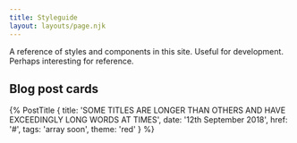 ```yaml
---
title: Styleguide
layout: layouts/page.njk
---
```


A reference of styles and components in this site. Useful for development. Perhaps interesting for reference.

## Blog post cards

{% PostTitle {
  title: 'SOME TITLES ARE LONGER THAN OTHERS AND HAVE EXCEEDINGLY LONG WORDS AT TIMES',
  date: '12th September 2018',
  href: '#',
  tags: 'array soon',
  theme: 'red'
} %}



